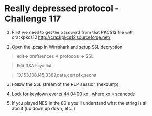 # Really depressed protocol - Challenge 117

1. First we need to get the password from that PKCS12 file with crackpkcs12 http://crackpkcs12.sourceforge.net/

2. Open the .pcap in Wireshark and setup SSL decryption
> edit-> preferences -> protocols -> SSL

 > Edit RSA keys list

 > 10.153.108.145,3389,data,cert.pfx,secret

3. Follow the SSL stream of the RDP session (hexdump)
4. Look for keydown events
44 04 00 xx , where xx = scancode

5. If you played NES in the 80's you'll understand what the string is all about (up down up down, etc..)
